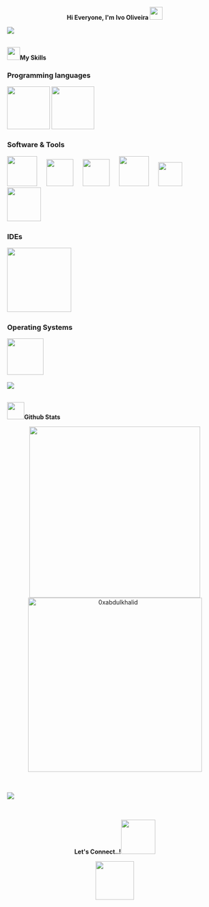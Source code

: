 <p align="center"><b>Hi Everyone, I'm Ivo Oliveira </b><img src="https://media.giphy.com/media/hvRJCLFzcasrR4ia7z/giphy.gif" width="30"></p>

<img src="https://user-images.githubusercontent.com/73097560/115834477-dbab4500-a447-11eb-908a-139a6edaec5c.gif"><br><br>

<a><img src="https://media2.giphy.com/media/QssGEmpkyEOhBCb7e1/giphy.gif?cid=ecf05e47a0n3gi1bfqntqmob8g9aid1oyj2wr3ds3mg700bl&rid=giphy.gif" width ="30"></a>**My Skills**

### Programming languages
<a><img src="https://img.shields.io/badge/JavaScript-F7DF1E?style=for-the-badge&logo=javascript&logoColor=black" width ="100" /></a>
<a><img src="https://img.shields.io/badge/TypeScript-3178C6?style=for-the-badge&logo=typescript&logoColor=white" width ="100" /></a>



   
### Software & Tools
<a><img src = "https://img.shields.io/badge/HTML5-E34F26?style=for-the-badge&logo=html5&logoColor=white" width ="70"></a> &emsp;
<a><img src = "https://img.shields.io/badge/CSS3-1572B6?style=for-the-badge&logo=css3&logoColor=white" width ="63"></a> &emsp;
<a><img src = "https://img.shields.io/badge/Sass-CC6699?style=for-the-badge&logo=sass&logoColor=white" width ="63"></a> &emsp;
<a><img src = "https://img.shields.io/badge/React-20232A?style=for-the-badge&logo=react&logoColor=61DAFB" width ="70"></a> &emsp;
<a><img src = "https://img.shields.io/badge/GIT-E44C30?style=for-the-badge&logo=git&logoColor=white" width ="56"></a> &emsp;
<a><img src = "https://img.shields.io/badge/GitHub-100000?style=for-the-badge&logo=github&logoColor=white" width ="79"></a> &emsp;




### IDEs

<a><img src = "https://img.shields.io/badge/Visual_Studio_Code-0078D4?style=for-the-badge&logo=visual%20studio%20code&logoColor=white" width ="150"></a>
&emsp;

### Operating Systems 
<a><img src = "https://img.shields.io/badge/Windows-0078D6?style=for-the-badge&logo=windows&logoColor=white" width ="85"></a>
&emsp;

<img src="https://user-images.githubusercontent.com/73097560/115834477-dbab4500-a447-11eb-908a-139a6edaec5c.gif"><br><br>  

  
<img src="https://media.giphy.com/media/iY8CRBdQXODJSCERIr/giphy.gif" width="40">**Github Stats**

<p align="center">
<a href="https://github.com/IvoOliveiraa">
<img src="https://github-readme-stats.vercel.app/api?username=IvoOliveiraa&include_all_commits=true&count_private=true&show_icons=true&line_height=20&title_color=7A7ADB&icon_color=2234AE&text_color=D3D3D3&bg_color=0,000000,130F40" width="400"/>
<img src="https://github-readme-stats.vercel.app/api/top-langs?username=IvoOliveiraa&show_icons=true&locale=en&layout=compact&line_height=20&title_color=7A7ADB&icon_color=2234AE&text_color=D3D3D3&bg_color=0,000000,130F40" width="407"  alt="0xabdulkhalid"/>
</a>
</p>

<br><br>
<img src="https://user-images.githubusercontent.com/73097560/115834477-dbab4500-a447-11eb-908a-139a6edaec5c.gif"><br><br>
<br>

<p align="center"><b> Let's Connect..!</b><img src="https://gifs.eco.br/wp-content/uploads/2022/07/gifs-de-aperto-de-mao-14.gif" width ="80"></p>

<p align="center">
<a href="https://www.linkedin.com/in/ivo-oliveira-140a321a3/"><img src = "https://img.shields.io/badge/LinkedIn-0077B5?style=for-the-badge&logo=linkedin&logoColor=white" width ="90"></picture></a>
</p>

